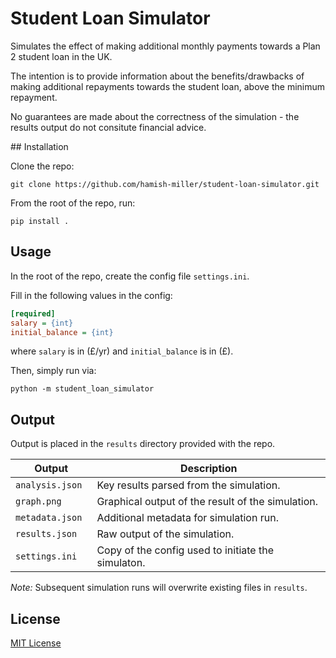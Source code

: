 # Student Loan Simulator

Simulates the effect of making additional monthly payments towards a Plan 2
student loan in the UK.

The intention is to provide information about the benefits/drawbacks of making
additional repayments towards the student loan, above the minimum repayment.

No guarantees are made about the correctness of the simulation - the results
output do not consitute financial advice.


## Installation

Clone the repo:
```
git clone https://github.com/hamish-miller/student-loan-simulator.git
```

From the root of the repo, run:
```
pip install .
```

## Usage

In the root of the repo, create the config file `settings.ini`.

Fill in the following values in the config:
```ini
[required]
salary = {int}
initial_balance = {int}
```

where `salary` is in (£/yr) and `initial_balance` is in (£).

Then, simply run via:
```
python -m student_loan_simulator
```


## Output

Output is placed in the `results` directory provided with the repo.

| Output            | Description                                             |
| ----------------- | ------------------------------------------------------- |
| `analysis.json `  | Key results parsed from the simulation.                 |
| `graph.png`       | Graphical output of the result of the simulation.       |
| `metadata.json`   | Additional metadata for simulation run.                 |
| `results.json`    | Raw output of the simulation.                           |
| `settings.ini`    | Copy of the config used to initiate the simulaton.      |

*Note:* Subsequent simulation runs will overwrite existing files in `results`.


## License

[MIT License](LICENSE)
